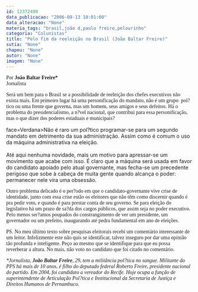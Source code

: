 ```yaml
---
id: 12372490
data_publicacao: "2006-09-13 10:01:00"
data_alteracao: "None"
materia_tags: "brasil,joão d,paulo freire,pelourinho"
categoria: "Colunistas"
title: "Pelo fim da reeleição no Brasil (João Baltar Freire)"
sutia: "None"
chapeu: "None"
autor: "None"
imagem: "None"
---
```

<p><P><FONT face=Verdana>Por <STRONG>João Baltar Freire*</STRONG><BR>Jornalista</FONT></P></p>
<p><P><FONT face=Verdana>Será um bem para o Brasil se a possibilidade de reeleição dos chefes executivos não exista mais. Em primeiro lugar há uma personificação do mandato, não é um grupo&nbsp; pol?tico ou uma frente que governa, mas um homem, seus amigos e seus defeitos. Há o problema do presidencialismo, a n?vel nacional, que contribui para essa personificação, mas o que dizer dos poderes estaduais e municipais?</FONT></P></p>
<p><P><FONT</p>
<p> face=Verdana>Não é raro um pol?tico programar-se para um segundo mandato em detrimento da sua administração. Assim como é comum o uso da máquina administrativa na eleição.<BR><BR>Até aqui nenhuma novidade, mais um motivo para apressar-se um movimento que acabe com isso. É claro que a máquina será usada em favor do candidato apoiado pelo atual governante, mas fecha-se um precedente perigoso que sobe à cabeça de muita gente quando alcança o poder: permanecer nele vira uma obsessão.</FONT></P></p>
<p><P><FONT face=Verdana>Outro problema delicado é o per?odo em que o candidato-governante vive crise de identidade, junto com essa crise estão os eleitores que não têm como discernir quando é pra pedir voto, e quando é para prestar conta de seu governo. Se para eleição do legislativo há um prazo de sa?da dos cargos públicos, que assim seja no poder executivo. Pelo menos ser?amos poupados do constrangimento de ver um presidente, um governador ou um prefeito, inaugurando até pedra fundamental em ano de eleições.</FONT></P></p>
<p><P><FONT face=Verdana>PS. No meu último texto sobre pesquisas eleitorais recebi um comentário interessante de um leitor. Infelizmente este não quis se identificar, talvez inseguro por dar uma opinião tão profunda e inteligente. Peço ao mesmo que se identifique para que eu possa reverberar a altura. No mais, não voto no candidato que foi citado no comentário.</FONT></P></p>
<p><P><FONT face=Verdana><EM>*Jornalista, <STRONG>João Baltar Freire</STRONG>, 29, tem a militância pol?tica no sangue. Militante do PPS há mais de 10 anos, é filho do deputado federal Roberto Freire, presidente nacional do partido. Em 2004, foi candidato a vereador do Recife. Hoje ocupa a função de superintendente de Articulação Pol?tica e Institucional da Secretaria de Justiça e Direitos Humanos de Pernambuco.</EM></FONT></P> </p>

